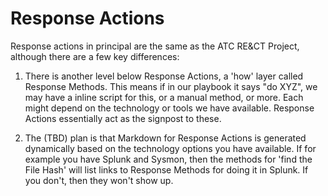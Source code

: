 # Response Actions

Response actions in principal are the same as the ATC RE&CT Project, although there are a few key differences:


1. There is another level below Response Actions, a 'how' layer called Response Methods. This means if in our playbook it says "do XYZ", we may have a inline script for this, 
or a manual method, or more. Each might depend on the technology or tools we have available. Response Actions essentially act as the signpost to these.

2. The (TBD) plan is that Markdown for Response Actions is generated dynamically based on the technology options you have available. If for example you have Splunk and Sysmon, then 
the methods for 'find the File Hash' will list links to Response Methods for doing it in Splunk. If you don't, then they won't show up.
